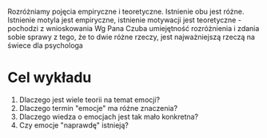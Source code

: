 
Rozróżniamy pojęcia empiryczne i teoretyczne.
Istnienie obu jest różne. 
Istnienie motyla jest empiryczne, istnienie motywacji jest teoretyczne - pochodzi z wnioskowania
Wg Pana Czuba umiejętność rozróżnienia i zdania sobie sprawy z tego, że to dwie różne rzeczy, jest najważniejszą rzeczą na świece dla psychologa
# Cel wykładu
1. Dlaczego jest wiele teorii na temat emocji?
2. Dlaczego termin "emocje" ma różne znaczenia?
3. Dlaczego wiedza o emocjach jest tak mało konkretna?
4. Czy emocje "naprawdę" istnieją?

